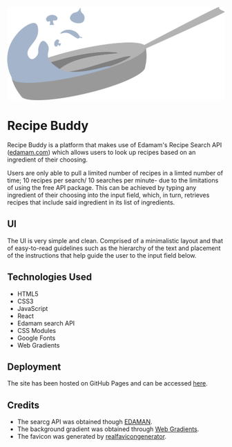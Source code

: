 ![logo](https://raw.githubusercontent.com/Gerakas/React-Recipe-App/b87f5919c8c9b44c0dcde8a38949fe1ea4f4793f/public/assets/images/graphic.svg "Recipe Buddy logo")

# Recipe Buddy

Recipe Buddy is a platform that makes use of Edamam's Recipe Search API ([edamam.com](https://developer.edamam.com/)) which allows users to look up recipes based on an ingredient of their choosing.

Users are only able to pull a limited number of recipes in a limted number of time; 10 recipes per search/ 10 searches per minute- due to the limitations of using the free API package. This can be achieved by typing any ingredient of their choosing into the input field, which, in turn, retrieves recipes that include said ingredient in its list of ingredients. 

## UI

The UI is very simple and clean. Comprised of a minimalistic layout and that of easy-to-read guidelines such as the hierarchy of the text and placement of the instructions that help guide the user to the input field below. 

## Technologies Used

- HTML5
- CSS3
- JavaScript
- React
- Edamam search API
- CSS Modules
- Google Fonts
- Web Gradients

## Deployment

The site has been hosted on GitHub Pages and can be accessed [here](https://gerakas.github.io/React-Recipe-App/).

## Credits

- The searcg API was obtained though [EDAMAN](https://www.edamam.com/).
- The background gradient was obtained through [Web Gradients](https://webgradients.com/).
- The favicon was generated by [realfavicongenerator](https://realfavicongenerator.net/).

